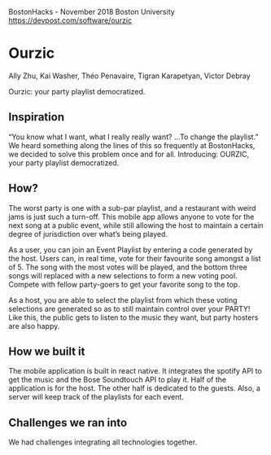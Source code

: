 BostonHacks - November 2018
Boston University
https://devpost.com/software/ourzic

# Ourzic

Ally Zhu, Kai Washer, Théo Penavaire, Tigran Karapetyan, Victor Debray

Ourzic: your party playlist democratized.

## Inspiration
“You know what I want, what I really really want? ...To change the playlist.” We heard something along the lines of this so frequently at BostonHacks, we decided to solve this problem once and for all. Introducing: OURZIC, your party playlist democratized.

## How?
The worst party is one with a sub-par playlist, and a restaurant with weird jams is just such a turn-off. This mobile app allows anyone to vote for the next song at a public event, while still allowing the host to maintain a certain degree of jurisdiction over what’s being played. 

As a user, you can join an Event Playlist by entering a code generated by the host. Users can, in real time, vote for their favourite song amongst a list of 5. The song with the most votes will be played, and the bottom three songs will replaced with a new selections to form a new voting pool. Compete with fellow party-goers to get your favorite song to the top.

As a host, you are able to select the playlist from which these voting selections are generated so as to still maintain control over your PARTY! Like this, the public gets to listen to the music they want, but party hosters are also happy. 

## How we built it
The mobile application is built in react native. It integrates the spotify API to get the music and the Bose Soundtouch API to play it.
Half of the application is for the host. The other half is dedicated to the guests. Also, a server will keep track of the playlists for each event.

## Challenges we ran into
We had challenges integrating all technologies together.

